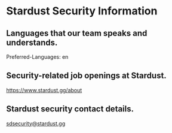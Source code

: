 # Stardust Security Information

## Languages that our team speaks and understands.
Preferred-Languages: en

## Security-related job openings at Stardust.
https://www.stardust.gg/about

## Stardust security contact details.
sdsecurity@stardust.gg